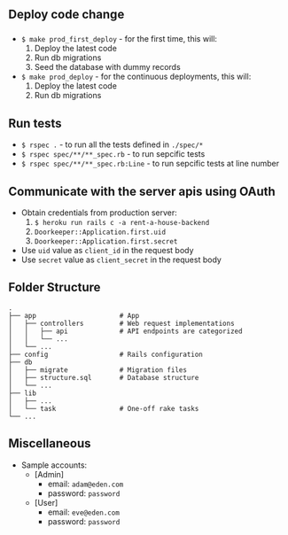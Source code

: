## Deploy code change
###
- `$ make prod_first_deploy` - for the first time, this will:
  1. Deploy the latest code
  2. Run db migrations
  3. Seed the database with dummy records
- `$ make prod_deploy` - for the continuous deployments, this will:
  1. Deploy the latest code
  2. Run db migrations
## Run tests
- `$ rspec .` - to run all the tests defined in `./spec/*`
- `$ rspec spec/**/**_spec.rb` - to run sepcific tests
- `$ rspec spec/**/**_spec.rb:Line` - to run sepcific tests at line number

## Communicate with the server apis using OAuth
- Obtain credentials from production server:
  1. `$ heroku run rails c -a rent-a-house-backend`
  2. `Doorkeeper::Application.first.uid`
  3. `Doorkeeper::Application.first.secret`
- Use `uid` value as `client_id` in the request body
- Use `secret` value as `client_secret` in the request body

## Folder Structure
```
.
├── app                     # App
│   ├── controllers         # Web request implementations 
│   │   ├── api             # API endpoints are categorized
│   │   └── ...
│   └── ...
├── config                  # Rails configuration
├── db                    
│   ├── migrate             # Migration files
│   ├── structure.sql       # Database structure
│   └── ...
├── lib                    
│   ├── ...
│   └── task                # One-off rake tasks
└── ...
```

## Miscellaneous

- Sample accounts:
  - [Admin]
    - email: `adam@eden.com`
    - password: `password`
  - [User]
    - email: `eve@eden.com`
    - password: `password`